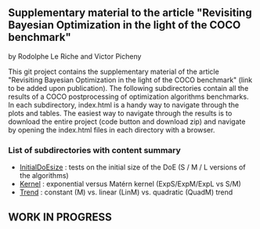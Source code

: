 ## Supplementary material to the article "Revisiting Bayesian Optimization in the light of the COCO benchmark"
by Rodolphe Le Riche and Victor Picheny

This git project contains the supplementary material of the article "Revisiting Bayesian Optimization in the light of the COCO benchmark" (link to be added upon publication).
The following subdirectories contain all the results of a COCO postprocessing of optimization algorithms benchmarks. In each subdirectory, index.html is a handy way to navigate through the plots and tables. The easiest way to navigate through the results is to download the entire project (code button and download zip) and navigate by opening the index.html files in each directory with a browser.

### List of subdirectories with content summary
* [InitialDoEsize](https://github.com/rleriche/supplement_BO_COCO/tree/main/InitialDoEsize) : tests on the initial size of the DoE (S / M / L versions of the algorithms)
* [Kernel](https://github.com/rleriche/supplement_BO_COCO/tree/main/Kernel) : exponential versus Matérn kernel (ExpS/ExpM/ExpL vs S/M)
* [Trend](https://github.com/rleriche/supplement_BO_COCO/tree/main/Trend) : constant (M) vs. linear (LinM) vs. quadratic (QuadM) trend

## WORK IN PROGRESS
